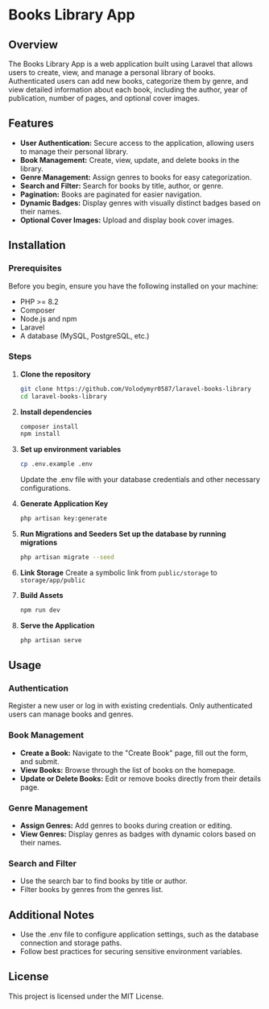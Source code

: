 # Books Library App

## Overview

The Books Library App is a web application built using Laravel that allows users to create, view, and manage a personal library of books. Authenticated users can add new books, categorize them by genre, and view detailed information about each book, including the author, year of publication, number of pages, and optional cover images.

## Features

- **User Authentication:** Secure access to the application, allowing users to manage their personal library.
- **Book Management:** Create, view, update, and delete books in the library.
- **Genre Management:** Assign genres to books for easy categorization.
- **Search and Filter:** Search for books by title, author, or genre.
- **Pagination:** Books are paginated for easier navigation.
- **Dynamic Badges:** Display genres with visually distinct badges based on their names.
- **Optional Cover Images:** Upload and display book cover images.

## Installation

### Prerequisites

Before you begin, ensure you have the following installed on your machine:

- PHP >= 8.2
- Composer
- Node.js and npm
- Laravel
- A database (MySQL, PostgreSQL, etc.)

### Steps

1. **Clone the repository**
   ```bash
   git clone https://github.com/Volodymyr0587/laravel-books-library
   cd laravel-books-library
   ```
2. **Install dependencies**
    ```bash
    composer install
    npm install
    ```
3. **Set up environment variables**
    ```bash
    cp .env.example .env
    ```
    Update the .env file with your database credentials and other necessary configurations.
4. **Generate Application Key**
    ```bash
    php artisan key:generate
    ```
5. **Run Migrations and Seeders Set up the database by running migrations**
    ```bash
    php artisan migrate --seed
    ```
6. **Link Storage** Create a symbolic link from ```public/storage``` to ```storage/app/public```

7. **Build Assets**
    ```bash
    npm run dev
    ```
8. **Serve the Application**
    ```bash
    php artisan serve
    ```

## Usage

### Authentication

Register a new user or log in with existing credentials. Only authenticated users can manage books and genres.

### Book Management

- **Create a Book:** Navigate to the "Create Book" page, fill out the form, and submit.
- **View Books:** Browse through the list of books on the homepage.
- **Update or Delete Books:** Edit or remove books directly from their details page.

### Genre Management

- **Assign Genres:** Add genres to books during creation or editing.
- **View Genres:** Display genres as badges with dynamic colors based on their names.

### Search and Filter

- Use the search bar to find books by title or author.
- Filter books by genres from the genres list.

## Additional Notes

- Use the .env file to configure application settings, such as the database connection and storage paths.
- Follow best practices for securing sensitive environment variables.

## License

This project is licensed under the MIT License.
